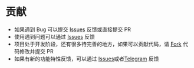# 贡献

- 如果遇到 Bug 可以提交 [Issues](https://github.com/djylb/nps/issues) 反馈或直接提交 PR
- 使用遇到问题可以通过 [Issues](https://github.com/djylb/nps/issues) 反馈
- 项目处于开发阶段，还有很多待完善的地方，如果可以贡献代码，请 [Fork](https://github.com/djylb/nps/fork) 代码修改并提交 PR
- 如果有新的功能特性反馈，可以通过 [Issues](https://github.com/djylb/nps/issues)或者[Telegram](https://t.me/npsdev) 反馈
